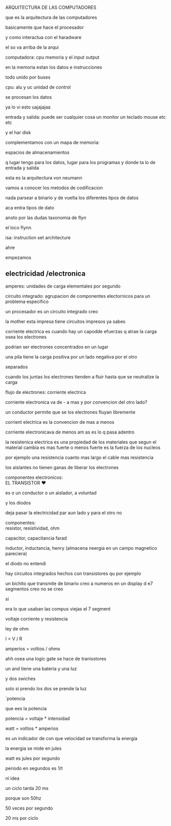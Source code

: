 ARQUITECTURA DE LAS COMPUTADORES

que es la arquitectura de las computadores

basicamente que hace el procesador

y como interactua con el haradware

  

el so va arriba de la arqui

  

computadora: cpu memoria y el input output

  

en la memoria estan los datos e instrucciones

todo unido por buses

  

cpu: alu y uc unidad de control

se procesan los datos 

  

ya lo vi esto uajajajaa

  

entrada y salida: puede ser cualquier cosa un monitor un teclado mouse etc etc

y el har disk

  

complementamos con un mapa de memoria:

espacios de almacenamientos

q lugar tengo para los datos, lugar para los programas y donde ta lo de entrada y salida

  

esta es la arquitectura von neumann

  

vamos a conocer los metodos de codificacion

nada parsear a binario y de vuelta los diferentes tipos de datos

aca entra tipos de dato

  
  

anoto por las dudas taxonomia de flyn

el loco flynn

  

isa: instruction set architecture

ahre

  

empezamos

  

## electricidad /electronica

amperes: unidades de carga elementales por segundo

circuito integrado: agrupacion de componentes electornicos para un problema especifico

un procesador es un circuito integrado creo
	
  

la mother esta impresa tiene circuitos impresos ya sabes

  

corriente electrica es cuando hay un capodde efuerzas q atrae la carga osea los electrones

podrian ser electrones concentrados en un lugar

  

una pila tiene la carga positiva por un lado negativa por el otro

separados

cuando los juntas los electrones tienden a fluir hasta que se neutralize la carga

  
  

flujo de electrones: corriente electrica

  

corriente electronica va de - a mas y por convencion del otro lado?

  

un conductor permite que se los electrones fluyan libremente

  

corrient electrica es la convencion de mas a menos

corriente electronicava de menos am as es lo q pasa adentro

  

la resistenica electrica es una propiedad de los materiales que segun el material cambia es mas fuerte o menos fuerte es la fuerza de los nucleos

  

por ejemplo una resistencia cuanto mas largo el cable mas resistencia

  

los aislantes no tienen ganas de liberar los electrones

  
  

componentes electronicos:  
EL TRANSISTOR ❤️ 

es o un conductor o un aislador, a voluntad

  

y los diodos

deja pasar la electricidad par aun lado y para el otro no

  

componentes:  
resistor, resistividad, ohm

capacitor, capacitancia farad

inductor, inductancia, henry (almacena neergia en un campo magnetico pareciera)

  

el diodo no entendi

  

hay circuitos integrados hechos con transistores qu por ejemplo

un bichito que transmite de binario creo a numeros en un display d e7 segmentos creo no se creo

si

era lo que usaban las compus viejas el 7 segment

  

voltaje corriente y resistencia

ley de ohm

I = V / R

amperios = voltios / ohms

  

ahh osea una logic gate se hace de tranisstores

un and tiene una bateria y una luz

y dos swiches

solo si prendo los dos se prende la luz

  
  

´potencia

que ees la potencia

potencia = voltaje * intensidad

watt = voltios * amperios

es un indicador de con que velocidad se transforma la energia

la energia se mide en jules

watt es jules por segundo

  

periodo en segundos es 1/t

ni idea

  

un ciclo tarda 20 ms

porque son 50hz

50 veces por segundo

20 ms por ciclo
